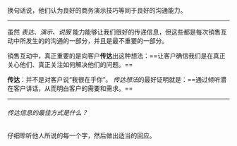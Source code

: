 换句话说，他们认为良好的商务演示技巧等同于良好的沟通能力。

***

虽然 *表达、演示、说服* 能力能够让我们很好的传递信息，但这些都是每次销售互动中所发生的的沟通的一部分，并且是最不重要的一部分。

销售互动中，真正重要的是向客户**传达**出这种想法：==让客户确信我们是在真正关心他们、真正关注如何解决他们的问题。==

**传达**：并不是对客户说“我很在乎你”。
*传达想法*的最好证明就是：==通过倾听潜在客户讲话，从而明白客户的需要和需求。==

*** 

###### 传达信息的最佳方式是什么？
仔细聆听他人所说的每一个字，然后做出适当的回应。


